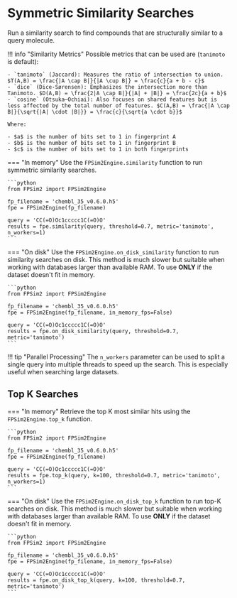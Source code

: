 # Symmetric Similarity Searches

Run a similarity search to find compounds that are structurally similar to a query molecule.

!!! info "Similarity Metrics"
    Possible metrics that can be used are (`tanimoto` is default):

    - `tanimoto` (Jaccard): Measures the ratio of intersection to union. $T(A,B) = \frac{|A \cap B|}{|A \cup B|} = \frac{c}{a + b - c}$
    - `dice` (Dice-Sørensen): Emphasizes the intersection more than Tanimoto. $D(A,B) = \frac{2|A \cap B|}{|A| + |B|} = \frac{2c}{a + b}$
    - `cosine` (Otsuka–Ochiai): Also focuses on shared features but is less affected by the total number of features. $C(A,B) = \frac{|A \cap B|}{\sqrt{|A| \cdot |B|}} = \frac{c}{\sqrt{a \cdot b}}$

    Where:

    - $a$ is the number of bits set to 1 in fingerprint A
    - $b$ is the number of bits set to 1 in fingerprint B
    - $c$ is the number of bits set to 1 in both fingerprints


=== "In memory"
    Use the `FPSim2Engine.similarity` function to run symmetric similarity searches.

    ```python
    from FPSim2 import FPSim2Engine

    fp_filename = 'chembl_35_v0.6.0.h5'
    fpe = FPSim2Engine(fp_filename)

    query = 'CC(=O)Oc1ccccc1C(=O)O'
    results = fpe.similarity(query, threshold=0.7, metric='tanimoto', n_workers=1)
    ```

=== "On disk"
    Use the `FPSim2Engine.on_disk_similarity` function to run similarity searches on disk. This method is much slower but suitable when working with databases larger than available RAM. To use **ONLY** if the dataset doesn't fit in memory.

    ```python
    from FPSim2 import FPSim2Engine

    fp_filename = 'chembl_35_v0.6.0.h5'
    fpe = FPSim2Engine(fp_filename, in_memory_fps=False)

    query = 'CC(=O)Oc1ccccc1C(=O)O'
    results = fpe.on_disk_similarity(query, threshold=0.7, metric='tanimoto')
    ```

!!! tip "Parallel Processing"
    The `n_workers` parameter can be used to split a single query into multiple threads to speed up the search. This is especially useful when searching large datasets.


## Top K Searches

=== "In memory"
    Retrieve the top K most similar hits using the `FPSim2Engine.top_k` function.

    ```python
    from FPSim2 import FPSim2Engine

    fp_filename = 'chembl_35_v0.6.0.h5'
    fpe = FPSim2Engine(fp_filename)

    query = 'CC(=O)Oc1ccccc1C(=O)O'
    results = fpe.top_k(query, k=100, threshold=0.7, metric='tanimoto', n_workers=1)
    ```

=== "On disk"
    Use the `FPSim2Engine.on_disk_top_k` function to run top-K searches on disk. This method is much slower but suitable when working with databases larger than available RAM. To use **ONLY** if the dataset doesn't fit in memory.

    ```python
    from FPSim2 import FPSim2Engine

    fp_filename = 'chembl_35_v0.6.0.h5'
    fpe = FPSim2Engine(fp_filename, in_memory_fps=False)

    query = 'CC(=O)Oc1ccccc1C(=O)O'
    results = fpe.on_disk_top_k(query, k=100, threshold=0.7, metric='tanimoto')
    ```
